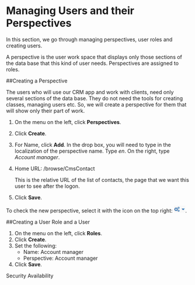 # Managing Users and their Perspectives

In this section, we go through managing perspectives, user roles and creating users.

A perspective is the user work space that displays only those sections of the data base that this kind of user needs. Perspectives are assigned to roles.

##Creating a Perspective

The users who will use our CRM app and work with clients, need only several sections of the data base. They do not need the tools for creating classes, managing users etc. So, we will create a perspective for them that will show only their part of work.

1. On the menu on the left, click **Perspectives**.
2. Click **Create**.
3. For Name, click **Add**. In the drop box, you will need to type in the localization of the perspective name. Type *en*. On the right, type *Account manager*.
4. Home URL: /browse/CmsContact

    This is the relative URL of the list of contacts, the page that we want this user to see after the logon. 
5. Click **Save**.

To check the new perspective, select it with the icon on the top right: ![](UI-selecting-perspectives.jpg).

##Creating a User Role and a User
1. On the menu on the left, click **Roles**.
2. Click **Create**.
3. Set the following:
   *  Name: Account manager
   *  Perspective: Account manager
4. Click **Save**.


Security
Availability 
